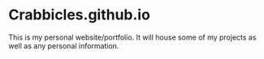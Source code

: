 # Crabbicles.github.io

This is my personal website/portfolio. It will house some of my projects as well as any personal information.

